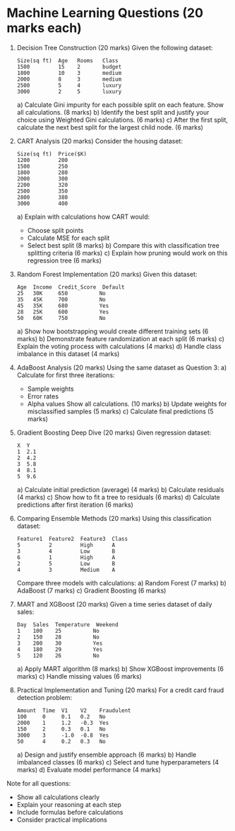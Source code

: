 # Machine Learning Questions (20 marks each)

1. Decision Tree Construction (20 marks)
   Given the following dataset:
   ```
   Size(sq ft)  Age   Rooms   Class
   1500         15    2       budget
   1800         10    3       medium
   2000         8     3       medium
   2500         5     4       luxury
   3000         2     5       luxury
   ```
   a) Calculate Gini impurity for each possible split on each feature. Show all calculations. (8 marks)
   b) Identify the best split and justify your choice using Weighted Gini calculations. (6 marks)
   c) After the first split, calculate the next best split for the largest child node. (6 marks)

2. CART Analysis (20 marks)
   Consider the housing dataset:
   ```
   Size(sq ft)  Price($K)
   1200         200
   1500         250
   1800         280
   2000         300
   2200         320
   2500         350
   2800         380
   3000         400
   ```
   a) Explain with calculations how CART would:
      - Choose split points
      - Calculate MSE for each split
      - Select best split (8 marks)
   b) Compare this with classification tree splitting criteria (6 marks)
   c) Explain how pruning would work on this regression tree (6 marks)

3. Random Forest Implementation (20 marks)
   Given this dataset:
   ```
   Age  Income  Credit_Score  Default
   25   30K     650          No
   35   45K     700          No
   45   35K     680          Yes
   28   25K     600          Yes
   50   60K     750          No
   ```
   a) Show how bootstrapping would create different training sets (6 marks)
   b) Demonstrate feature randomization at each split (6 marks)
   c) Explain the voting process with calculations (4 marks)
   d) Handle class imbalance in this dataset (4 marks)

4. AdaBoost Analysis (20 marks)
   Using the same dataset as Question 3:
   a) Calculate for first three iterations:
      - Sample weights
      - Error rates
      - Alpha values
   Show all calculations. (10 marks)
   b) Update weights for misclassified samples (5 marks)
   c) Calculate final predictions (5 marks)

5. Gradient Boosting Deep Dive (20 marks)
   Given regression dataset:
   ```
   X  Y
   1  2.1
   2  4.2
   3  5.8
   4  8.1
   5  9.6
   ```
   a) Calculate initial prediction (average) (4 marks)
   b) Calculate residuals (4 marks)
   c) Show how to fit a tree to residuals (6 marks)
   d) Calculate predictions after first iteration (6 marks)

6. Comparing Ensemble Methods (20 marks)
   Using this classification dataset:
   ```
   Feature1  Feature2  Feature3  Class  
   5         2         High      A
   3         4         Low       B
   6         1         High      A
   2         5         Low       B
   4         3         Medium    A
   ```
   Compare three models with calculations:
   a) Random Forest (7 marks)
   b) AdaBoost (7 marks)
   c) Gradient Boosting (6 marks)

7. MART and XGBoost (20 marks)
   Given a time series dataset of daily sales:
   ```
   Day  Sales  Temperature  Weekend
   1    100    25          No
   2    150    28          No
   3    200    30          Yes
   4    180    29          Yes
   5    120    26          No
   ```
   a) Apply MART algorithm (8 marks)
   b) Show XGBoost improvements (6 marks)
   c) Handle missing values (6 marks)

8. Practical Implementation and Tuning (20 marks)
   For a credit card fraud detection problem:
   ```
   Amount  Time  V1    V2    Fraudulent
   100     0     0.1   0.2   No
   2000    1     1.2   -0.3  Yes
   150     2     0.3   0.1   No
   3000    3     -1.0  -0.8  Yes
   50      4     0.2   0.3   No
   ```
   a) Design and justify ensemble approach (6 marks)
   b) Handle imbalanced classes (6 marks)
   c) Select and tune hyperparameters (4 marks)
   d) Evaluate model performance (4 marks)

Note for all questions:
- Show all calculations clearly
- Explain your reasoning at each step
- Include formulas before calculations
- Consider practical implications
